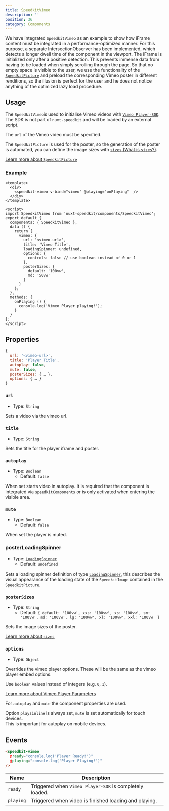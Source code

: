 ```yaml
---
title: SpeedkitVimeo
description: ''
position: 36
category: Components
---
```


We have integrated `SpeedkitVimeo`  as an example to show how iFrame content must be integrated in a performance-optimized manner.
For this purpose, a separate IntersectionObserver has been implemented, which detects a longer dwell time of the component in the viewport. The iFrame is initialized only after a positive detection. This prevents immense data from having to be loaded when simply scrolling through the page.
So that no empty space is visible to the user, we use the functionality of the [`SpeedkitPicture`](/components/speedkit-picture) and preload the corresponding Vimeo poster in different renditions, so the illusion is perfect for the user and he does not notice anything of the optimized lazy load procedure.

## Usage

The `SpeedkitVimeo`is used to initialise Vimeo videos with [`Vimeo Player-SDK`](https://developer.vimeo.com/player/sdk/).  
<alert>The SDK is not part of `nuxt-speedkit` and will be loaded by an external script.</alert>

The `url` of the Vimeo video must be specified.  

The `SpeedkitPicture` is used for the poster, so the generation of the poster is automated, you can define the image sizes with [`sizes` (What is `sizes`?)](/components/speedkit-image#source). 



[Learn more about `SpeedkitPicture`](/components/speedkit-picture)

### Example

````vue
<template>
  <div>
    <speedkit-vimeo v-bind="vimeo" @playing="onPlaying"  />
  </div>
</template>

<script>
import SpeedkitVimeo from 'nuxt-speedkit/components/SpeedkitVimeo';
export default {
  components: { SpeedkitVimeo },
  data () {
    return {
      vimeo: {
        url: '<vimeo-url>',
        title: 'Vimeo Title',
        loadingSpinner: undefined,
        options: {
          controls: false // use boolean instead of 0 or 1
        },
        posterSizes: {
          default: '100vw',
          md: '50vw'
        }
      }
    };
  },
  methods: {
    onPlaying () {
      console.log('Vimeo Player playing!');
    }
  }
};
</script>
````

## Properties

````js
{
  url: '<vimeo-url>',
  title: 'Player Title',
  autoplay: false,
  mute: false,
  posterSizes: { … },
  options: { … }
}
````

### `url`
- Type: `String`

Sets a video via the vimeo url.
 
### `title`
- Type: `String`

Sets the title for the player iframe and poster.

### `autoplay`
- Type: `Boolean`
  - Default: `false`

When set starts video in autoplay. It is required that the component is integrated via `speedkitComponents` or is only activated when entering the visible area.

### `mute`
- Type: `Boolean`
  - Default: `false`

When set the player is muted.

### posterLoadingSpinner
- Type: [`LoadingSpinner`](#)
  - Default: `undefined`

Sets a loading spinner definition of type [`LoadingSpinner`](#), this describes the visual appearance of the loading state of the `SpeedkitImage` contained in the `SpeedkitPicture`.

### `posterSizes`
- Type: `String`
  - Default: `{ default: '100vw', xxs: '100vw', xs: '100vw', sm: '100vw', md: '100vw', lg: '100vw', xl: '100vw', xxl: '100vw' }`

Sets the image sizes of the poster.

[Learn more about `sizes`](/components/speedkit-image#source)

### `options`
- Type: `Object`

Overrides the vimeo player options. These will be the same as the vimeo player embed options.

Use `boolean` values instead of integers (e.g. `0`, `1`).

[Learn more about Vimeo Player Parameters](https://developer.vimeo.com/player/sdk/embed)

<alert type="warning">

For `autoplay` and `mute` the component properties are used.

Option `playsinline` is always set, `mute` is set automatically for touch devices.  
This is important for autoplay on mobile devices.

</alert>

## Events

````html
<speedkit-vimeo 
  @ready="console.log('Player Ready!')" 
  @playing="console.log('Player Playing!')" 
/>
````

| Name      | Description                                             |
| --------- | ------------------------------------------------------- |
| `ready`   | Triggered when `Vimeo Player-SDK` is completely loaded. |
| `playing` | Triggered when video is finished loading and playing.   |
